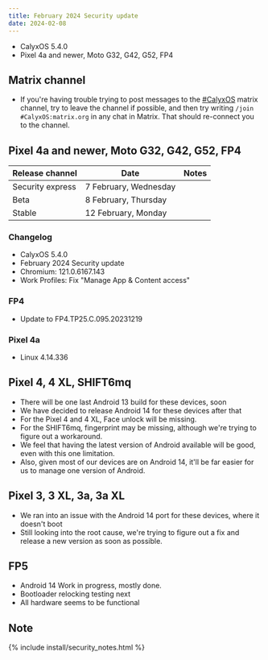 ```yaml
---
title: February 2024 Security update
date: 2024-02-08
---
```


* CalyxOS 5.4.0
* Pixel 4a and newer, Moto G32, G42, G52, FP4

## Matrix channel

* If you're having trouble trying to post messages to the [#CalyxOS](https://matrix.to/#/#CalyxOS:matrix.org) matrix channel, try to leave the channel if possible, and then try writing `/join #CalyxOS:matrix.org` in any chat in Matrix. That should re-connect you to the channel.

## Pixel 4a and newer, Moto G32, G42, G52, FP4

| Release channel  | Date   | Notes |
| ---------------- | ------ | ------ |
| Security express | 7 February, Wednesday | |
| Beta | 8 February, Thursday | |
| Stable | 12 February, Monday | |

### Changelog
* CalyxOS 5.4.0
* February 2024 Security update
* Chromium: 121.0.6167.143
* Work Profiles: Fix "Manage App & Content access"

### FP4
* Update to FP4.TP25.C.095.20231219

### Pixel 4a
* Linux 4.14.336

## Pixel 4, 4 XL, SHIFT6mq

* There will be one last Android 13 build for these devices, soon
* We have decided to release Android 14 for these devices after that
* For the Pixel 4 and 4 XL, Face unlock will be missing.
* For the SHIFT6mq, fingerprint may be missing, although we're trying to figure out a workaround.
* We feel that having the latest version of Android available will be good, even with this one limitation.
* Also, given most of our devices are on Android 14, it'll be far easier for us to manage one version of Android.

## Pixel 3, 3 XL, 3a, 3a XL

* We ran into an issue with the Android 14 port for these devices, where it doesn't boot
* Still looking into the root cause, we're trying to figure out a fix and release a new version as soon as possible.

## FP5

* Android 14 Work in progress, mostly done.
* Bootloader relocking testing next
* All hardware seems to be functional

## Note

{% include install/security_notes.html %}
